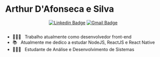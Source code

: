 # Arthur D'Afonseca e Silva

<div align="center">

  [![Linkedin Badge](https://img.shields.io/badge/-LinkedIn-blue?style=flat-square&logo=Linkedin&logoColor=white&link=https://www.linkedin.com/in/ronnyacacio/)](https://www.linkedin.com/in/arthur-d-afonseca-885757183/)
  [![Gmail Badge](https://img.shields.io/badge/-Gmail-c14438?style=flat-square&logo=Gmail&logoColor=white&link=mailto:arthur.dafonseca89@gmail.com)](mailto:arthur.dafonseca89@gmail.com)

</div>

##

- 👨🏻‍💻  &nbsp; Trabalho atualmente como desenvolvedor front-end </br>
- 📚 &nbsp; Atualmente me dedico a estudar NodeJS, ReactJS e React Native </br>
- 👨🏻‍🎓 &nbsp; Estudante de Análise e Desenvolvimento de Sistemas </br>

